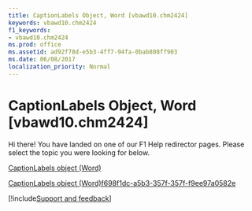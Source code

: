 ```yaml
---
title: CaptionLabels Object, Word [vbawd10.chm2424]
keywords: vbawd10.chm2424
f1_keywords:
- vbawd10.chm2424
ms.prod: office
ms.assetid: ad92f78d-e5b3-4ff7-94fa-0bab808ff903
ms.date: 06/08/2017
localization_priority: Normal
---
```



# CaptionLabels Object, Word [vbawd10.chm2424]

Hi there! You have landed on one of our F1 Help redirector pages. Please select the topic you were looking for below.

[CaptionLabels object (Word)](http://msdn.microsoft.com/library/7d18c0d6-6d58-9841-4665-ab13e2e2ad9f%28Office.15%29.aspx)

[CaptionLabels object (Word)f698f1dc-a5b3-357f-357f-f9ee97a0582e](http://msdn.microsoft.com/library/f698f1dc-a5b3-357f-357f-f9ee97a0582e%28Office.15%29.aspx)

[!include[Support and feedback](~/includes/feedback-boilerplate.md)]